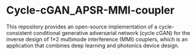 # Cycle-cGAN_APSR-MMI-coupler
This repository provides an open-source implementation of a cycle-consistent conditional generative adversarial network (cycle cGAN) for the inverse design of 1×2 multimode interference (MMI) couplers, which  is an application that combines deep learning and photonics device design.

